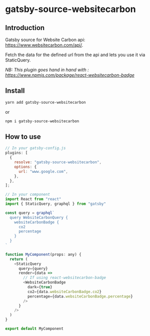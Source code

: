 # gatsby-source-websitecarbon

## Introduction

Gatsby source for Website Carbon api: https://www.websitecarbon.com/api/.

Fetch the data for the defined url from the api and lets you use it via StaticQuery.

*NB: This plugin goes hand in hand with : https://www.npmjs.com/package/react-websitecarbon-badge*

## Install

```bash
yarn add gatsby-source-websitecarbon
```

or 

```bash
npm i gatsby-source-websitecarbon
```

## How to use

```js
// In your gatsby-config.js
plugins: [
  {
    resolve: "gatsby-source-websitecarbon",
    options: {
      url: "www.google.com",
    },
  },
];

// In your component
import React from "react"
import { StaticQuery, graphql } from "gatsby"

const query = graphql`
  query WebsiteCarbonQuery {
    websiteCarbonBadge {
      co2
      percentage
    }
  }
`

function MyComponent(props: any) {
  return (
    <StaticQuery
      query={query}
      render={data => 
        // If using react-websitecarbon-badge
        <WebsiteCarbonBadge 
          dark={true} 
          co2={data.websiteCarbonBadge.co2} 
          percentage={data.websiteCarbonBadge.percentage} 
        /> 
      }
    />
  )
}

export default MyComponent
```
